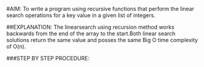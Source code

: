 #AIM:
To write a program using recursive functions that perform the linear search operations for a key value in a given list of integers.

##EXPLANATION:
The linearsearch using recursion method works backwards from the end of the array to the start.Both linear search solutions return the same value and posses the same Big O time complexity of O(n).

###STEP BY STEP PROCEDURE:


